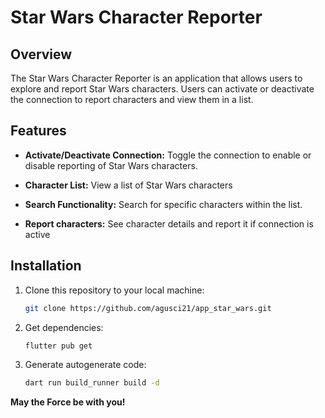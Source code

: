 # Star Wars Character Reporter

## Overview

The Star Wars Character Reporter is an application that allows users to explore and report Star Wars characters. Users can activate or deactivate the connection to report characters and view them in a list.

## Features

- **Activate/Deactivate Connection:** Toggle the connection to enable or disable reporting of Star Wars characters.

- **Character List:** View a list of Star Wars characters

- **Search Functionality:** Search for specific characters within the list.

- **Report characters:** See character details and report it if connection is active 

## Installation

1. Clone this repository to your local machine:

   ```bash
   git clone https://github.com/agusci21/app_star_wars.git

2. Get dependencies:

   ```bash
   flutter pub get
3. Generate autogenerate code:
   ```bash
   dart run build_runner build -d

**May the Force be with you!**

